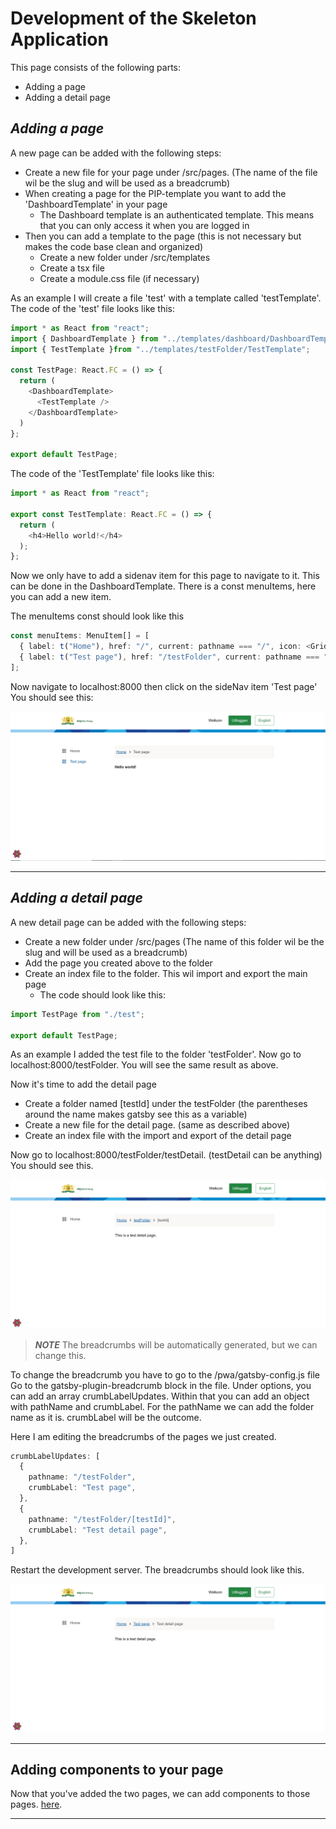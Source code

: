 # Development of the Skeleton Application

This page consists of the following parts:

- Adding a page
- Adding a detail page

## _Adding a page_

A new page can be added with the following steps:

- Create a new file for your page under /src/pages. (The name of the file wil be the slug and will be used as a breadcrumb)
- When creating a page for the PIP-template you want to add the 'DashboardTemplate' in your page
  - The Dashboard template is an authenticated template. This means that you can only access it when you are logged in
- Then you can add a template to the page (this is not necessary but makes the code base clean and organized)
  - Create a new folder under /src/templates
  - Create a tsx file
  - Create a module.css file (if necessary)

As an example I will create a file 'test' with a template called 'testTemplate'.
The code of the 'test' file looks like this:

```TypeScript
import * as React from "react";
import { DashboardTemplate } from "../templates/dashboard/DashboardTemplate";
import { TestTemplate }from "../templates/testFolder/TestTemplate";

const TestPage: React.FC = () => {
  return (
    <DashboardTemplate>
      <TestTemplate />
    </DashboardTemplate>
  )
};

export default TestPage;
```

The code of the 'TestTemplate' file looks like this:
```TypeScript
import * as React from "react";

export const TestTemplate: React.FC = () => {
  return (
    <h4>Hello world!</h4>
  );
};
```

Now we only have to add a sidenav item for this page to navigate to it. 
This can be done in the DashboardTemplate. There is a const menuItems, here you can add a new item.

The menuItems const should look like this
```TypeScript
const menuItems: MenuItem[] = [
  { label: t("Home"), href: "/", current: pathname === "/", icon: <GridIcon /> },
  { label: t("Test page"), href: "/testFolder", current: pathname === "/testFolder", icon: <GridIcon /> }
];
```

Now navigate to localhost:8000 then click on the sideNav item 'Test page'
You should see this:

![Example](./images/test.png)

---

## _Adding a detail page_

A new detail page can be added with the following steps:

- Create a new folder under /src/pages (The name of this folder wil be the slug and will be used as a breadcrumb)
- Add the page you created above to the folder
- Create an index file to the folder. This wil import and export the main page
  - The code should look like this:
```Typescript
import TestPage from "./test";

export default TestPage;
```

As an example I added the test file to the folder 'testFolder'.
Now go to localhost:8000/testFolder.
You will see the same result as above. 

Now it's time to add the detail page
- Create a folder named [testId] under the testFolder (the parentheses around the name makes gatsby see this as a variable)
- Create a new file for the detail page. (same as described above)
- Create an index file with the import and export of the detail page

Now go to localhost:8000/testFolder/testDetail. (testDetail can be anything)
You should see this.

![Example](./images/testDetailPage.png)

> **_NOTE_**
> The breadcrumbs will be automatically generated, but we can change this.

To change the breadcrumb you have to go to the /pwa/gatsby-config.js file
Go to the gatsby-plugin-breadcrumb block in the file. 
Under options, you can add an array crumbLabelUpdates.
Within that you can add an object with pathName and crumbLabel. 
For the pathName we can add the folder name as it is. crumbLabel will be the outcome.

Here I am editing the breadcrumbs of the pages we just created.

```Typescript
crumbLabelUpdates: [
  {
    pathname: "/testFolder",
    crumbLabel: "Test page",
  },
  {
    pathname: "/testFolder/[testId]",
    crumbLabel: "Test detail page",
  },
]
```

Restart the development server. The breadcrumbs should look like this. 

![Example](./images/breadcrumbs.png)

---

## Adding components to your page

Now that you've added the two pages, we can add components to those pages.
[here](./doc/components.md).

---
